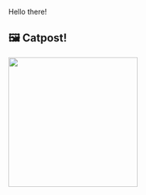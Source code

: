 Hello there!



## 🖼️ Catpost!

<sub>
    <img src="https://cdn2.thecatapi.com/images/ctn.jpg" height="256">
</sub>


